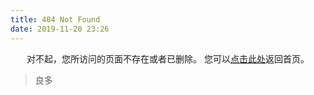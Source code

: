 ```yaml
---
title: 404 Not Found
date: 2019-11-20 23:26
---
```


 <center> 
     对不起，您所访问的页面不存在或者已删除。
     您可以<a href="https://panospanay.github.io/">点击此处</a>返回首页。
     </center>

 <blockquote class="blockquote-center"> 
     良多
    </blockquote> 


